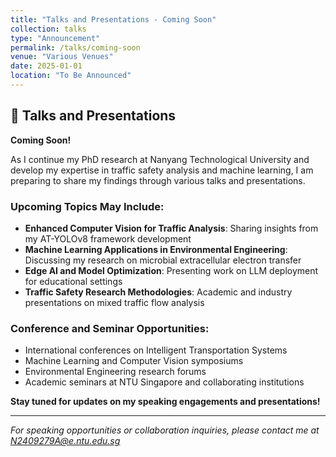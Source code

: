 ```yaml
---
title: "Talks and Presentations - Coming Soon"
collection: talks
type: "Announcement"
permalink: /talks/coming-soon
venue: "Various Venues"
date: 2025-01-01
location: "To Be Announced"
---
```


## 🎤 Talks and Presentations

**Coming Soon!**

As I continue my PhD research at Nanyang Technological University and develop my expertise in traffic safety analysis and machine learning, I am preparing to share my findings through various talks and presentations.

### Upcoming Topics May Include:
- **Enhanced Computer Vision for Traffic Analysis**: Sharing insights from my AT-YOLOv8 framework development
- **Machine Learning Applications in Environmental Engineering**: Discussing my research on microbial extracellular electron transfer
- **Edge AI and Model Optimization**: Presenting work on LLM deployment for educational settings
- **Traffic Safety Research Methodologies**: Academic and industry presentations on mixed traffic flow analysis

### Conference and Seminar Opportunities:
- International conferences on Intelligent Transportation Systems
- Machine Learning and Computer Vision symposiums
- Environmental Engineering research forums
- Academic seminars at NTU Singapore and collaborating institutions

**Stay tuned for updates on my speaking engagements and presentations!**

---
*For speaking opportunities or collaboration inquiries, please contact me at N2409279A@e.ntu.edu.sg*